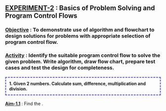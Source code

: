 ## <u>EXPERIMENT-2</u> : Basics of Problem Solving and Program Control Flows


### <u>Objective</u> : To demonstrate use of algorithm and flowchart to design solutions for problems with appropriate selection of program control flow.

### <u>Activity</u> : Identify the suitable program control flow to solve the given problem. Write algorithm, draw flow chart, prepare test cases and test the design for completeness.

<h4 style="border: 3px; border-color: #6f6fc8; border-style: dashed; padding:10px;">1. Given 2 numbers. Calculate sum, difference, multiplication and division.</h4>

**<u>Aim-1.1</u>** : Find the .